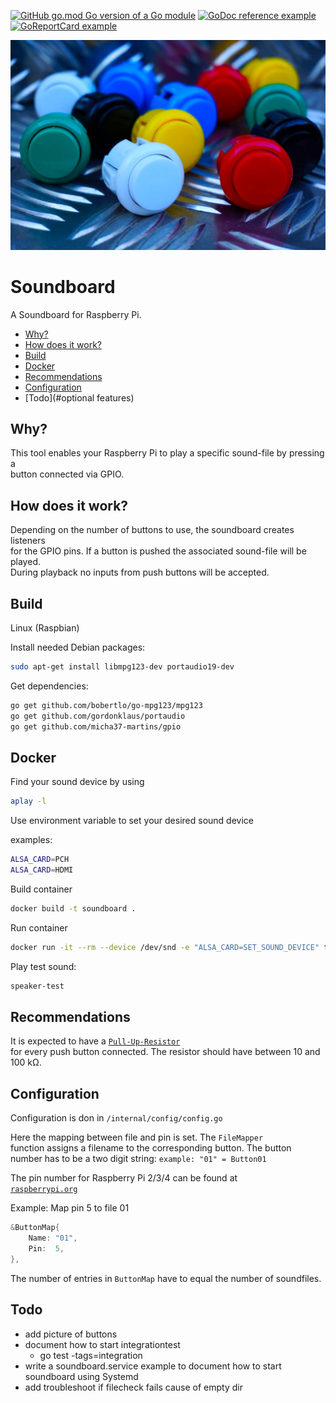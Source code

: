 [![GitHub go.mod Go version of a Go module](https://img.shields.io/github/go-mod/go-version/gomods/athens.svg)](https://github.com/micha37-martins/soundboard)
[![GoDoc reference example](https://img.shields.io/badge/godoc-reference-blue.svg)](https://pkg.go.dev/micha37-martins/soundboard)
[![GoReportCard example](https://goreportcard.com/badge/github.com/micha37-martins/soundboard)](https://goreportcard.com/report/github.com/micha37-martins/soundboard)

![pushbuttons](assets/pushbuttons.JPG)

Soundboard
===================
A Soundboard for Raspberry Pi.

- [Why?](#why)
- [How does it work?](#how-does-it-work)
- [Build](#how-to-build)
- [Docker](#build-and-run-soundboard-container)
- [Recommendations](#recommendations)
- [Configuration](#config)
- [Todo](#optional features)

Why?
----
This tool enables your Raspberry Pi to play a specific sound-file by pressing a  
button connected via GPIO.

How does it work?
----
Depending on the number of buttons to use, the soundboard creates listeners  
for the GPIO pins. If a button is pushed the associated sound-file will be played.  
During playback no inputs from push buttons will be accepted.

Build
----
Linux (Raspbian)

Install needed Debian packages:
```sh
sudo apt-get install libmpg123-dev portaudio19-dev
```

Get dependencies:
```sh
go get github.com/bobertlo/go-mpg123/mpg123
go get github.com/gordonklaus/portaudio
go get github.com/micha37-martins/gpio
```

Docker
----
Find your sound device by using
```sh
aplay -l
```

Use environment variable to set your desired sound device

examples:
```sh
ALSA_CARD=PCH
ALSA_CARD=HDMI

```

Build container
```sh
docker build -t soundboard .
```

Run container
```sh
docker run -it --rm --device /dev/snd -e "ALSA_CARD=SET_SOUND_DEVICE" test_soundboard:0.0.4 /bin/sh
```
Play test sound:
```sh
speaker-test
```

Recommendations
----
It is expected to have a [`Pull-Up-Resistor`](https://en.wikipedia.org/wiki/Pull-up_resistor)  
for every push button connected. The resistor should have between 10 and 100 k&#8486;.

Configuration
----
Configuration is don in `/internal/config/config.go`

Here the mapping between file and pin is set. The `FileMapper`  
function assigns a filename to the corresponding button. The button  
number has to be a two digit string:
`example: "01" = Button01`

The pin number for Raspberry Pi 2/3/4 can be found at  
[`raspberrypi.org`](https://www.raspberrypi.org/documentation/usage/gpio/)  

Example:
Map pin 5 to file 01

```go
&ButtonMap{
	Name: "01",
	Pin:  5,
},
```

The number of entries in `ButtonMap` have to equal the number of soundfiles.

Todo
----
- add picture of buttons
- document how to start integrationtest
  - go test -tags=integration
- write a soundboard.service example to document how to start
  soundboard using Systemd
- add troubleshoot if filecheck fails cause of empty dir

